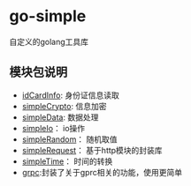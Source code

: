 # go-simple
自定义的golang工具库


## 模块包说明
- [idCardInfo](./idCardInfo): 身份证信息读取  
- [simpleCrypto](./simpleCrypto): 信息加密  
- [simpleData](./simpleData): 数据处理  
- [simpleIo](./simpleIo)： io操作  
- [simpleRandom](./simpleRandom)： 随机取值  
- [simpleRequest](./simpleRequest)： 基于http模块的封装库  
- [simpleTime](./simpleTime)： 时间的转换  
- [grpc](./grpc):封装了关于gprc相关的功能，使用更简单  